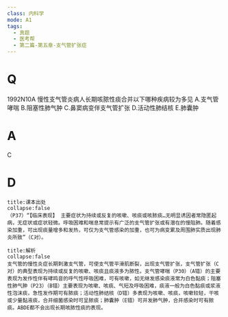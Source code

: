 ```yaml
---
class: 内科学
mode: A1
tags:
  - 真题
  - 医考帮
  - 第二篇-第五章-支气管扩张症
---
```


# Q
1992N10A 慢性支气管炎病人长期咳脓性痰合并以下哪种疾病较为多见
A.支气管哮喘
B.阻塞性肺气肿
C.鼻窦病变伴支气管扩张
D.活动性肺结核
E.肺囊肿

# A
C
# D
```ad-note
title:课本出处
collapse:false
（P37）“【临床表现】 主要症状为持续或反复的咳嗽、咳痰或咳脓痰…无明显诱因者常隐匿起病，无症状或症状轻微。呼吸困难和喘息常提示有广泛的支气管扩张或有潜在的慢阻肺。随着感染加重，可出现痰量增多和发热，可仅为支气管感染的加重，也可为病变累及周围肺实质出现肺炎所致”（C对）。
```

```ad-summary
title:解析
collapse:false
支气管的慢性炎症长期刺激支气管，可使支气管平滑肌断裂，出现支气管扩张，支气管扩张（C对）的典型表现为持续或反复的咳嗽、咳痰且痰液多为脓性。支气管哮喘（P30）（A错）的主要表现为发作性伴有哮鸣音的呼气性呼吸困难，可有咳嗽，如无继发感染痰液常为白色黏痰；阻塞性肺气肿（P23）（B错）主要表现为咳嗽、咳痰、气短及呼吸困难，痰液一般为白色黏痰或浆液性泡沫痰，急性发作期可有脓痰；活动性肺结核（D错）多表现为咳嗽、咳痰，咳嗽较轻，干咳或少量黏液痰，合并细菌感染时可呈脓痰；肺囊肿（E错）可并发肺气肿，合并感染时可有脓痰。ABDE都不会出现长期咳脓性痰的表现。
```

